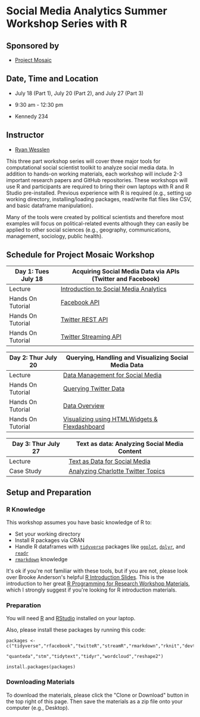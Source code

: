 # Social Media Analytics Summer Workshop Series with R

## Sponsored by 

* [Project Mosaic](https://projectmosaic.uncc.edu/)

## Date, Time and Location

* July 18 (Part 1), July 20 (Part 2), and July 27 (Part 3) 

* 9:30 am - 12:30 pm

* Kennedy 234
 
## Instructor

* [Ryan Wesslen](http://wesslen.github.io)

This three part workshop series will cover three major tools for computational social scientist toolkit to analyze social media data. In addition to hands-on working materials, each workshop will include 2-3 important research papers and GitHub repositories. These workshops will use R and participants are required to bring their own laptops with R and R Studio pre-installed. Previous experience with R is required (e.g., setting up working directory, installing/loading packages, read/write flat files like CSV, and basic dataframe manipulation).

Many of the tools were created by political scientists and therefore most examples will focus on political-related events although they can easily be applied to other social sciences (e.g., geography, communications, management, sociology, public health).

## Schedule for Project Mosaic Workshop

| Day 1: Tues July 18 | Acquiring Social Media Data via APIs (Twitter and Facebook)  |
| ------------------- | ------------------------------------------------------- |
| Lecture             | [Introduction to Social Media Analytics](./slides/intro.pdf)              |
| Hands On Tutorial   | [Facebook API](./day1/facebook-api.Rmd)   |
| Hands On Tutorial   | [Twitter REST API](./day1/twitter-rest.Rmd) |
| Hands On Tutorial   | [Twitter Streaming API](./day1/twitter-streaming.Rmd) |

| Day 2: Thur July 20 | Querying, Handling and Visualizing Social Media Data    |
| ------------------- | ------------------------------------------------------- |
| Lecture             | [Data Management for Social Media](./slides/data-management.pdf)          |
| Hands On Tutorial   | [Querying Twitter Data](./day2/querying.Rmd) |
| Hands On Tutorial   | [Data Overview](./day2/overview.Rmd) |
| Hands On Tutorial   | [Visualizing using HTMLWidgets & Flexdashboard](./day2/visualization.Rmd) |

| Day 3: Thur July 27 | Text as data: Analyzing Social Media Content            |
| ------------------- | ------------------------------------------------------- |
| Lecture             | [Text as Data for Social Media]()                       |
| Case Study          | [Analyzing Charlotte Twitter Topics]()|

## Setup and Preparation

### R Knowledge

This workshop assumes you have basic knowledge of R to:

* Set your working directory
* Install R packages via CRAN
* Handle R dataframes with [`tidyverse`](http://tidyverse.org/) packages like [`ggplot`](http://ggplot2.tidyverse.org/), [`dplyr`](http://dplyr.tidyverse.org/), and [`readr`](http://readr.tidyverse.org/)
* [`rmarkdown`](http://rmarkdown.rstudio.com/articles_intro.html) knowledge

It's ok if you're not familiar with these tools, but if you are not, please look over Brooke Anderson's helpful [R Introduction Slides](https://github.com/geanders/RProgrammingForResearch/raw/master/slides/CourseNotes_Week1.pdf). This is the introduction to her great [R Programming for Research Workshop Materials](https://github.com/geanders/RProgrammingForResearch), which I strongly suggest if you're looking for R introduction materials.

### Preparation

You will need [R](https://cran.r-project.org/) and [RStudio](https://www.rstudio.com/) installed on your laptop. 

Also, please install these packages by running this code:

```{r}
packages <- c("tidyverse","rfacebook","twitteR","streamR","rmarkdown","rknit","devtools",
                "quanteda","stm","tidytext","tidyr","wordcloud","reshape2")

install.packages(packages)
```

### Downloading Materials

To download the materials, please click the "Clone or Download" button in the top right of this page. Then save the materials as a zip file onto your computer (e.g., Desktop). 

